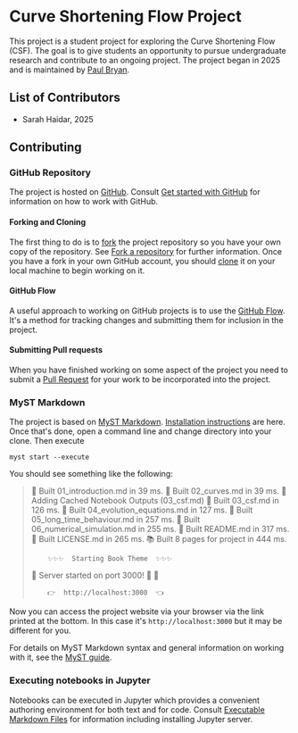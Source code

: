 # Curve Shortening Flow Project

This project is a student project for exploring the Curve Shortening Flow (CSF). The goal is to give students an opportunity to pursue undergraduate research and contribute to an ongoing project. The project began in 2025 and is maintained by [Paul Bryan](https://pabryan.au/).

## List of Contributors

- Sarah Haidar, 2025

## Contributing

### GitHub Repository

The project is hosted on [GitHub](https://github.com/oz-geom-pde/csf). Consult [Get started with GitHub](https://docs.github.com/en/get-started) for information on how to work with GitHub.

#### Forking and Cloning

The first thing to do is to [fork](https://github.com/oz-geom-pde/csf/fork) the project repository so you have your own copy of the repository. See [Fork a repository](https://docs.github.com/en/pull-requests/collaborating-with-pull-requests/working-with-forks/fork-a-repo) for further information. Once you have a fork in your own GitHub account, you should [clone](https://docs.github.com/en/repositories/creating-and-managing-repositories/cloning-a-repository) it on your local machine to begin working on it.

#### GitHub Flow

A useful approach to working on GitHub projects is to use the [GitHub Flow](https://docs.github.com/en/get-started/using-github/github-flow). It's a method for tracking changes and submitting them for inclusion in the project.

#### Submitting Pull requests

When you have finished working on some aspect of the project you need to submit a [Pull Request](https://docs.github.com/en/pull-requests) for your work to be incorporated into the project.

### MyST Markdown

The project is based on [MyST Markdown](https://mystmd.org/). [Installation instructions](https://mystmd.org/guide/installing) are here. Once that's done, open a command line and change directory into your clone. Then execute

```shell
myst start --execute
```

You should see something like the following:


> 📖 Built 01_introduction.md in 39 ms.
> 📖 Built 02_curves.md in 39 ms.
> 💾 Adding Cached Notebook Outputs (03_csf.md)
> 📖 Built 03_csf.md in 126 ms.
> 📖 Built 04_evolution_equations.md in 127 ms.
> 📖 Built 05_long_time_behaviour.md in 257 ms.
> 📖 Built 06_numerical_simulation.md in 255 ms.
> 📖 Built README.md in 317 ms.
> 📖 Built LICENSE.md in 265 ms.
> 📚 Built 8 pages for project in 444 ms.
>
>
>         ✨✨✨  Starting Book Theme  ✨✨✨
>
>
>
> 🔌 Server started on port 3000!  🥳 🎉
>
>
>         👉  http://localhost:3000  👈

Now you can access the project website via your browser via the link printed at the bottom. In this case it's `http://localhost:3000` but it may be different for you.

For details on MyST Markdown syntax and general information on working with it, see the [MyST guide](https://mystmd.org/guide).

### Executing notebooks in Jupyter

Notebooks can be executed in Jupyter which provides a convenient authoring environment for both text and for code. Consult [Executable Markdown Files](https://mystmd.org/guide/notebooks-with-markdown) for information including installing Jupyter server.
